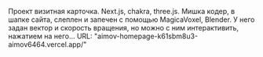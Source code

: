Проект визитная карточка.
Next.js, chakra, three.js.
Мишка кодер, в шапке сайта, слеплен и запечен с помощью MagicaVoxel, Blender. У него задан вектор и скорость вращения, но можно с ним интерактивить, нажатием на него...
URL: "aimov-homepage-k61sbm8u3-aimov6464.vercel.app/"
